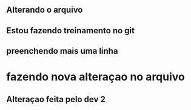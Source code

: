 
## Alterando o arquivo
## Estou fazendo treinamento no git
## preenchendo mais uma linha
<h1> fazendo nova alteraçao no arquivo </h1>
<h2> Alteraçao feita pelo dev 2 </h2>